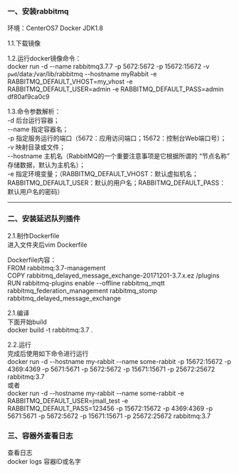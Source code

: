### 一、安装rabbitmq
环境：CenterOS7 Docker JDK1.8  

1.1.下载镜像  

1.2.运行docker镜像命令：  
docker run -d --name rabbitmq3.7.7 -p 5672:5672 -p 15672:15672 -v `pwd`/data:/var/lib/rabbitmq --hostname myRabbit -e RABBITMQ_DEFAULT_VHOST=my_vhost  -e   RABBITMQ_DEFAULT_USER=admin -e RABBITMQ_DEFAULT_PASS=admin df80af9ca0c9  

1.3.命令参数解析：  
-d 后台运行容器；  
--name 指定容器名；  
-p 指定服务运行的端口（5672：应用访问端口；15672：控制台Web端口号）；  
-v 映射目录或文件；  
--hostname  主机名（RabbitMQ的一个重要注意事项是它根据所谓的 “节点名称” 存储数据，默认为主机名）；  
-e 指定环境变量；（RABBITMQ_DEFAULT_VHOST：默认虚拟机名；RABBITMQ_DEFAULT_USER：默认的用户名；RABBITMQ_DEFAULT_PASS：默认用户名的密码）  

------------------------------------------------------------------------------------------------------------------

### 二、安装延迟队列插件  
2.1.制作Dockerfile  
进入文件夹后vim Dockerfile  

Dockerfile内容：  
FROM rabbitmq:3.7-management  
COPY rabbitmq_delayed_message_exchange-20171201-3.7.x.ez /plugins  
RUN rabbitmq-plugins enable --offline rabbitmq_mqtt rabbitmq_federation_management rabbitmq_stomp rabbitmq_delayed_message_exchange  

2.1.编译  
下面开始build  
docker build -t rabbitmq:3.7 .  

2.2.运行  
完成后使用如下命令进行运行  
docker run -d --hostname my-rabbit --name some-rabbit -p 15672:15672 -p 4369:4369 -p 5671:5671 -p 5672:5672 -p 15671:15671 -p 25672:25672  rabbitmq:3.7  
或者  
docker run -d --hostname my-rabbit --name some-rabbit -e RABBITMQ_DEFAULT_USER=jmall_test -e RABBITMQ_DEFAULT_PASS=123456 -p 15672:15672 -p 4369:4369 -p 5671:5671 -p 5672:5672 -p 15671:15671 -p 25672:25672  rabbitmq:3.7  


### 三、容器外查看日志  
查看日志  
docker logs 容器ID或名字  